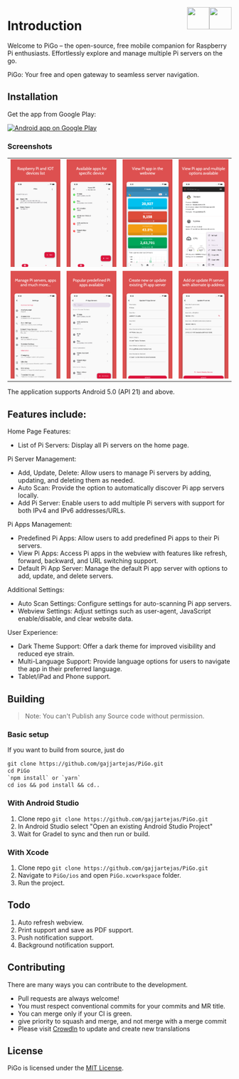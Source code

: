 [<img align="right" src="https://cdn.jsdelivr.net/npm/simple-icons@latest/icons/instagram.svg" width="50" height="50" />](http://www.instagram.com/gajjartejas)
[<img align="right" src="https://cdn.jsdelivr.net/npm/simple-icons@latest/icons/twitter.svg" width="50" height="50" />](http://www.twitter.com/gajjartejas)

# Introduction

Welcome to PiGo – the open-source, free mobile companion for Raspberry Pi enthusiasts. Effortlessly explore and manage multiple Pi servers on the go.

PiGo: Your free and open gateway to seamless server navigation.

## Installation

Get the app from Google Play:

<a href="https://play.google.com/store/apps/details?id=com.tejasgajjar.pigo">
  <img alt="Android app on Google Play" src="https://developer.android.com/images/brand/en_generic_rgb_wo_60.png" />
</a>

### Screenshots

|                                                |                                                    |                                          |                                          |
| :--------------------------------------------: | :------------------------------------------------: | :--------------------------------------: | :--------------------------------------: |
| ![Accounts List](docs/images/home-devices-list.png) | ![Transactions List](docs/images/device-apps.png) | ![Reports](docs/images/app-info-pi-hole.png) | ![Reports](docs/images/app-info-rpi-monitor.png) |
| ![Accounts List](docs/images/settings-list.png) | ![Transactions List](docs/images/app-servers-list.png) | ![Reports](docs/images/update-app-server.png) | ![Reports](docs/images/update-device.png) |

The application supports Android 5.0 (API 21) and above.

## Features include:

Home Page Features:
- List of Pi Servers: Display all Pi servers on the home page.

Pi Server Management:
- Add, Update, Delete: Allow users to manage Pi servers by adding, updating, and deleting them as needed.
- Auto Scan: Provide the option to automatically discover Pi app servers locally.
- Add Pi Server: Enable users to add multiple Pi servers with support for both IPv4 and IPv6 addresses/URLs.

Pi Apps Management:
- Predefined Pi Apps: Allow users to add predefined Pi apps to their Pi servers.
- View Pi Apps: Access Pi apps in the webview with features like refresh, forward, backward, and URL switching support.
- Default Pi App Server: Manage the default Pi app server with options to add, update, and delete servers.

Additional Settings:
- Auto Scan Settings: Configure settings for auto-scanning Pi app servers.
- Webview Settings: Adjust settings such as user-agent, JavaScript enable/disable, and clear website data.

User Experience:
- Dark Theme Support: Offer a dark theme for improved visibility and reduced eye strain.
- Multi-Language Support: Provide language options for users to navigate the app in their preferred language.
- Tablet/iPad and Phone support.

## Building
>  Note: You can't Publish any Source code without permission.

### Basic setup

If you want to build from source, just do

    git clone https://github.com/gajjartejas/PiGo.git
    cd PiGo
    `npm install` or `yarn`
    cd ios && pod install && cd..

### With Android Studio

1. Clone repo `git clone https://github.com/gajjartejas/PiGo.git`
2. In Android Studio select "Open an existing Android Studio Project"
3. Wait for Gradel to sync and then run or build.

### With Xcode

1. Clone repo `git clone https://github.com/gajjartejas/PiGo.git`
2. Navigate to `PiGo/ios` and open `PiGo.xcworkspace` folder.
3. Run the project.

## Todo

1. Auto refresh webview.
2. Print support and save as PDF support.
3. Push notification support.
4. Background notification support.

## Contributing

There are many ways you can contribute to the development.

- Pull requests are always welcome!
- You must respect conventional commits for your commits and MR title.
- You can merge only if your CI is green.
- give priority to squash and merge, and not merge with a merge commit
- Please visit [CrowdIn](https://crowdin.com/project/pigo) to update and create new translations

## License

PiGo is licensed under the [MIT License](https://github.com/gajjartejas/PiGo/blob/main/LICENSE).
